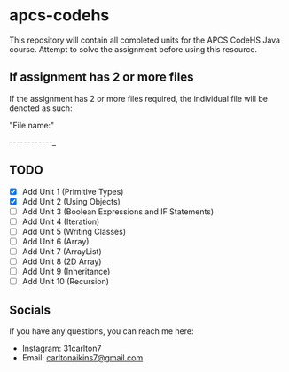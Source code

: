 # apcs-codehs
This repository will contain all completed units for the APCS CodeHS Java course. Attempt to solve the assignment before using this resource.

## If assignment has 2 or more files
If the assignment has 2 or more files required, the individual file will be denoted as such:

"File.name:"

_-_-_-_-_-_-_-_-_-_-_-_-_

## TODO
- [X] Add Unit 1 (Primitive Types)
- [X] Add Unit 2 (Using Objects)
- [ ] Add Unit 3 (Boolean Expressions and IF Statements)
- [ ] Add Unit 4 (Iteration)
- [ ] Add Unit 5 (Writing Classes)
- [ ] Add Unit 6 (Array)
- [ ] Add Unit 7 (ArrayList)
- [ ] Add Unit 8 (2D Array)
- [ ] Add Unit 9 (Inheritance)
- [ ] Add Unit 10 (Recursion)

## Socials
If you have any questions, you can reach me here:

- Instagram: 31carlton7
- Email: carltonaikins7@gmail.com
